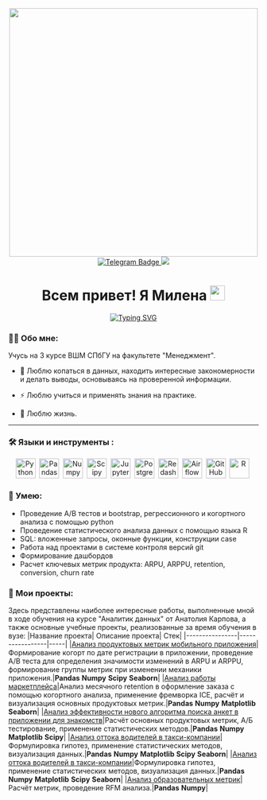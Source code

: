 <div id="header" align="center">
  <img src="https://i.gifer.com/g2K.gif" width='500'/>
</div>
<div id="badges" align="center">
  <a href="https://t.me/milenanigmanova">
  <img src="https://img.shields.io/badge/Telegram-blue?logo=telegram&logoColor=white&style=for-the-badge" alt="Telegram Badge"/>
  </a>
  <a href="https://vk.com/milenanigmanova">
  <img src="https://img.shields.io/badge/VK-blue?logo=VK&logoColor=white&style=for-the-badge"/>
  </a>
</div>
<div align='center'>
<h1>
 Всем привет! Я Милена
  <img src="https://media.giphy.com/media/hvRJCLFzcasrR4ia7z/giphy.gif" width="30px"/>
</h1>
  
[![Typing SVG](https://readme-typing-svg.herokuapp.com?font=Montserrat&size=30&pause=10&color=FFFFFF&width=230&height=50&lines=Data+Analyst+%F0%9F%94%A5)](https://git.io/typing-svg)
</div>

### :man_technologist: Обо мне:
  Учусь на 3 курсе ВШМ СПбГУ на факультете "Менеджмент". 
  
- :telescope: Люблю копаться в данных, находить интересные закономерности и делать выводы, основываясь на проверенной информации.
    
-  :zap: Люблю учиться и применять знания на практике.
    
- :seedling: Люблю жизнь.

---

### :hammer_and_wrench: Языки и инструменты :
<div align='center'>
  <img src="https://img.shields.io/badge/python-white?logo=python&style=for-the-badge" title="Python" alt="Python" height="40"/>&nbsp;
  <img src="https://img.shields.io/badge/pandas-white?logo=pandas&logoColor=blue&style=for-the-badge" title="Pandas" alt="Pandas" height="40"/>&nbsp;
  <img src="https://img.shields.io/badge/numpy-white?logo=numpy&logoColor=blue&style=for-the-badge" title="Numpy" alt="Numpy" height="40"/>&nbsp;
  <img src="https://img.shields.io/badge/Scipy-white?logo=Scipy&logoColor=black&style=for-the-badge" title="Scipy" alt="Scipy" height="40"/>&nbsp;
  <img src="https://img.shields.io/badge/Jupyter_notebook-white?logo=Jupyter&style=for-the-badge" title="Jupyter" alt="Jupyter" height="40"/>&nbsp;
  <img src="https://img.shields.io/badge/PostgreSQL-white?logo=PostgreSQL&s&style=for-the-badge" title="PostgreSQL" alt="PostgreSQL" height="40"/>&nbsp;
  <img src="https://img.shields.io/badge/redash-white?logo=redash&logoColor=black&style=for-the-badge" title="Redash" alt="Redash" height="40"/>&nbsp;
  <img src="https://img.shields.io/badge/Tableau-white?logo=Tableau&s&logoColor=yellow&style=for-the-badge" title="Airflow" alt="Airflow" height="40"/>&nbsp;
  <img src="https://img.shields.io/badge/github-white?logo=github&logoColor=black&style=for-the-badge" title="GitHub" alt="GitHub" height="40"/>&nbsp;
   <img src="https://img.shields.io/badge/R-white?logo=R&s&logoColor=yellow&style=for-the-badge" title="R" alt="R" height="40"/>&nbsp;
</div>

### :metal: Умею:
<ul>
<li>Проведение А/В тестов и bootstrap, регрессионного и когортного анализа с помощью python
<li>Проведение статистического анализа данных с помощью языка R
<li>SQL: вложенные запросы, оконные функции, конструкции case
<li>Работа над проектами в системе контроля версий git
<li>Формирование дашбордов
<li>Расчет ключевых метрик продукта: ARPU, ARPPU, retention, conversion, churn rate

</ul>

### :book: Мои проекты:
Здесь представлены наиболее интересные работы, выполненные мной в ходе обучения на курсе "Аналитик данных" от Анатолия Карпова, а также основные учебные проекты, реализованные за время обучения в вузе:
|Название проекта| Описание проекта| Стек|
|----------------|-----------------|-----|
|[Анализ продуктовых метрик мобильного приложения](https://github.com/milenanigmanova/mobile_app_analysis)|Формирование когорт по дате регистрации в приложении, проведение А/B теста для определения значимости изменений в ARPU и ARPPU, формирование группы метрик при изменении механики приложения.|**Pandas** **Numpy** **Scipy** **Seaborn**|
|[Анализ работы маркетплейса](https://github.com/milenanigmanova/marketplace_analysis)|Анализ месячного retention в оформление заказа с помощью когортного анализа, применение фремворка ICE, расчёт и визуализация основных продуктовых метрик.|**Pandas** **Numpy** **Matplotlib** **Seaborn**|
|[Анализ эффективности нового алгоритма поиска анкет в приложении для знакомств](https://github.com/milenanigmanova/effectiveness_algorithm_analysis)|Расчёт основных продуктовых метрик, А/Б тестирование, применение статистических методов.|**Pandas** **Numpy** **Matplotlib** **Scipy**|
|[Анализ оттока водителей в такси-компании](https://github.com/milenanigmanova/churn_taxi_company)|Формулировка гипотез, применение статистических методов, визуализация данных.|**Pandas** **Numpy** **Matplotlib** **Scipy** **Seaborn**|
|[Анализ оттока водителей в такси-компании](https://github.com/milenanigmanova/churn_taxi_company)|Формулировка гипотез, применение статистических методов, визуализация данных.|**Pandas** **Numpy** **Matplotlib** **Scipy** **Seaborn**|
|[Анализ образовательных метрик](https://github.com/milenanigmanova/education_analysis)|Расчёт метрик, проведение RFM анализа.|**Pandas** **Numpy**|

